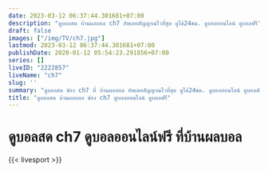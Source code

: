 ```yaml
---
date: 2023-03-12 06:37:44.301681+07:00
description: "ดูบอลสด บ้านผลบอล ch7 อัพเดทสัญญาณไวที่สุด ดูได้24ชม. ดูบอลออนไลน์ ดูบอลฟรี"
draft: false
images: ["/img/TV/ch7.jpg"]
lastmod: 2023-03-12 06:37:44.301681+07:00
publishDate: 2020-01-12 05:54:23.291856+07:00
series: []
liveID: "2222857"
liveName: "ch7"
slug: ''
summary: "ดูบอลสด ช่อง ch7 ที่ บ้านผลบอล อัพเดทสัญญาณไวที่สุด ดูได้24ชม. ดูบอลออนไลน์ ดูบอลฟรี"
title: "ดูบอลสด บ้านผลบอล ช่อง ch7 ดูบอลออนไลน์ ดูบอลฟรี"
---
```


# ดูบอลสด ch7 ดูบอลออนไลน์ฟรี ที่บ้านผลบอล

{{< livesport >}}

